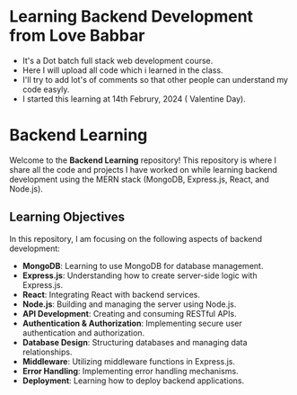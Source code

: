 # Learning Backend Development from Love Babbar
- It's a Dot batch full stack web development course.
- Here I will upload all code which i learned in the class.
- I'll try to add lot's of comments so that other people can understand my code easyly.
- I started this learning at 14th Februry, 2024 ( Valentine Day).


# Backend Learning

Welcome to the **Backend Learning** repository! This repository is where I share all the code and projects I have worked on while learning backend development using the MERN stack (MongoDB, Express.js, React, and Node.js).

## Learning Objectives

In this repository, I am focusing on the following aspects of backend development:

- **MongoDB**: Learning to use MongoDB for database management.
- **Express.js**: Understanding how to create server-side logic with Express.js.
- **React**: Integrating React with backend services.
- **Node.js**: Building and managing the server using Node.js.
- **API Development**: Creating and consuming RESTful APIs.
- **Authentication & Authorization**: Implementing secure user authentication and authorization.
- **Database Design**: Structuring databases and managing data relationships.
- **Middleware**: Utilizing middleware functions in Express.js.
- **Error Handling**: Implementing error handling mechanisms.
- **Deployment**: Learning how to deploy backend applications.


